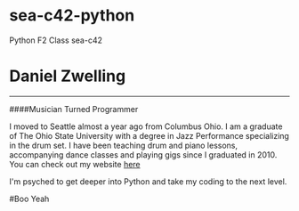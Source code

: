 # sea-c42-python
Python F2 Class sea-c42
# Daniel Zwelling
-----------

####Musician Turned Programmer

I moved to Seattle almost a year ago from Columbus Ohio. I am a graduate of The Ohio State University with a degree in Jazz Performance specializing in the drum set. I have been teaching drum and piano lessons, accompanying dance classes and playing gigs since I graduated in 2010. You can check out my website [here](www.dzwellingmusic.com)

I'm psyched to get deeper into Python and take my coding to the next level.

#Boo Yeah
